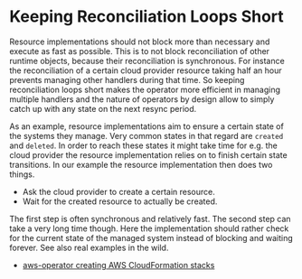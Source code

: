 # Keeping Reconciliation Loops Short

Resource implementations should not block more than necessary and execute as
fast as possible. This is to not block reconciliation of other runtime objects,
because their reconciliation is synchronous. For instance the reconciliation of
a certain cloud provider resource taking half an hour prevents managing other
handlers during that time. So keeping reconciliation loops short makes the
operator more efficient in managing multiple handlers and the nature of
operators by design allow to simply catch up with any state on the next resync
period.

As an example, resource implementations aim to ensure a certain state of the
systems they manage. Very common states in that regard are `created` and
`deleted`. In order to reach these states it might take time for e.g. the cloud
provider the resource implementation relies on to finish certain state
transitions. In our example the resource implementation then does two things.

- Ask the cloud provider to create a certain resource.
- Wait for the created resource to actually be created.

The first step is often synchronous and relatively fast. The second step can
take a very long time though. Here the implementation should rather check for
the current state of the managed system instead of blocking and waiting forever.
See also real examples in the wild.

- [aws-operator creating AWS CloudFormation stacks](https://github.com/giantswarm/aws-operator/tree/master/service/controller/v22/resource/cloudformation)

